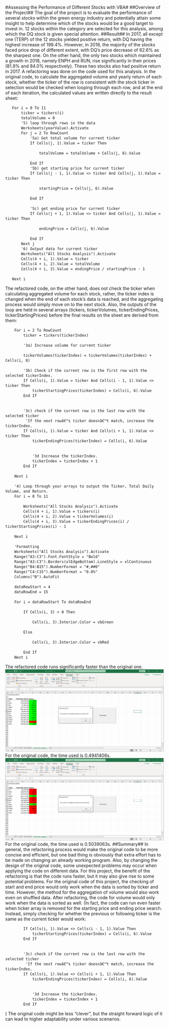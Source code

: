 #Assessing the Performance of Different Stocks with VBA#
##Overview of the Project##
The goal of the project is to evaluate the performance of several stocks within the green energy industry and potentially attain some insight to help determine which of the stocks would be a good target to invest in. 12 stocks within the category are selected for this analysis, among which the DQ stock is given special attention.
##Result##
In 2017, all except one (TERP) of the 12 stocks yielded positive return, with DQ having the highest increase of 199.4%. However, in 2018, the majority of the stocks faced price drop of different extent, with DQ’s price decrease of 62.6% as the sharpest one. On the other hand, the only two stocks which maintained a growth in 2018, namely ENPH and RUN, rise significantly in their prices (81.9% and 84.0% respectively). These two stocks also had positive return in 2017.
A refactoring was done on the code used for this analysis. In the original code, to calculate the aggregated volume and yearly return of each stock, whether the ticker of the row is consistent with the stock ticker in selection would be checked when looping through each row, and at the end of each iteration, the calculated values are written directly to the result sheet:
```
   For i = 0 To 11
       ticker = tickers(i)
       totalVolume = 0
       '5) loop through rows in the data
       Worksheets(yearValue).Activate
       For j = 2 To RowCount
           '5a) Get total volume for current ticker
           If Cells(j, 1).Value = ticker Then

               totalVolume = totalVolume + Cells(j, 8).Value

           End If
           '5b) get starting price for current ticker
           If Cells(j - 1, 1).Value <> ticker And Cells(j, 1).Value = ticker Then

               startingPrice = Cells(j, 6).Value

           End If

           '5c) get ending price for current ticker
           If Cells(j + 1, 1).Value <> ticker And Cells(j, 1).Value = ticker Then

               endingPrice = Cells(j, 6).Value

           End If
       Next j
       '6) Output data for current ticker
       Worksheets("All Stocks Analysis").Activate
       Cells(4 + i, 1).Value = ticker
       Cells(4 + i, 2).Value = totalVolume
       Cells(4 + i, 3).Value = endingPrice / startingPrice - 1

   Next i
```
The refactored code, on the other hand, does not check the ticker when calculating aggregated volume for each stock, rather, the ticker index is changed when the end of each stock’s data is reached, and the aggregating process would simply move on to the next stock. Also, the outputs of the loop are held in several arrays (tickers, tickerVolumes, tickerEndingPrices, tickerStartingPrices) before the final results on the sheet are derived from them:
```
    For i = 2 To RowCount
        ticker = tickers(tickerIndex)
    
        '3a) Increase volume for current ticker

        tickerVolumes(tickerIndex) = tickerVolumes(tickerIndex) + Cells(i, 8)

        '3b) Check if the current row is the first row with the selected tickerIndex.
        If Cells(i, 1).Value = ticker And Cells(i - 1, 1).Value <> ticker Then
            tickerStartingPrices(tickerIndex) = Cells(i, 6).Value
        End If
            
        
        '3c) check if the current row is the last row with the selected ticker
         'If the next rowâ€™s ticker doesnâ€™t match, increase the tickerIndex.
        If Cells(i, 1).Value = ticker And Cells(i + 1, 1).Value <> ticker Then
            tickerEndingPrices(tickerIndex) = Cells(i, 6).Value


            '3d Increase the tickerIndex.
            tickerIndex = tickerIndex + 1
        End If
            
    Next i
    
    '4) Loop through your arrays to output the Ticker, Total Daily Volume, and Return.
    For i = 0 To 11
        
        Worksheets("All Stocks Analysis").Activate
        Cells(4 + i, 1).Value = tickers(i)
        Cells(4 + i, 2).Value = tickerVolumes(i)
        Cells(4 + i, 3).Value = tickerEndingPrices(i) / tickerStartingPrices(i) - 1
        
    Next i
    
    'Formatting
    Worksheets("All Stocks Analysis").Activate
    Range("A3:C3").Font.FontStyle = "Bold"
    Range("A3:C3").Borders(xlEdgeBottom).LineStyle = xlContinuous
    Range("B4:B15").NumberFormat = "#,##0"
    Range("C4:C15").NumberFormat = "0.0%"
    Columns("B").AutoFit

    dataRowStart = 4
    dataRowEnd = 15

    For i = dataRowStart To dataRowEnd
        
        If Cells(i, 3) > 0 Then
            
            Cells(i, 3).Interior.Color = vbGreen
            
        Else
        
            Cells(i, 3).Interior.Color = vbRed
            
        End If
    Next i
```
The refactored code runs significantly faster than the original one.
![alt text](https://github.com/gabac1/refactor_vba_code/blob/main/VBA_Challenge_2017.PNG)
For the original code, the time used is 0.4941406s.
![alt text](https://github.com/gabac1/refactor_vba_code/blob/main/VBA_Challenge_2018.PNG)
For the original code, the time used is 0.5039063s.
##Summary##
In general, the refactoring process would make the original code to be more concise and efficient, but one bad thing is obviously that extra effort has to be made on changing an already working program. Also, by changing the design of the original code, some unexpected problems may occur when applying the code on different data.
For this project, the benefit of the refactoring is that the code runs faster, but it may also give rise to some potential problems.
For the original code of this project, the checking of start and end price would only work when the data is sorted by ticker and time. However, the method for the aggregation of volume would also work even on shuffled data. After refactoring, the code for volume would only work when the data is sorted as well. (In fact, the code can run even faster when ticker array is removed for the starting price and ending price search. Instead, simply checking for whether the previous or following ticker is the same as the current ticker would work:
```
        If Cells(i, 1).Value <> Cells(i - 1, 1).Value Then
            tickerStartingPrices(tickerIndex) = Cells(i, 6).Value
        End If
            
        
        '3c) check if the current row is the last row with the selected ticker
         'If the next rowâ€™s ticker doesnâ€™t match, increase the tickerIndex.
        If Cells(i, 1).Value <> Cells(i + 1, 1).Value Then
            tickerEndingPrices(tickerIndex) = Cells(i, 6).Value


            '3d Increase the tickerIndex.
            tickerIndex = tickerIndex + 1
        End If
```
) The original code might be less “clever”, but the straight forward logic of it can lead to higher adaptability under various scenarios.
